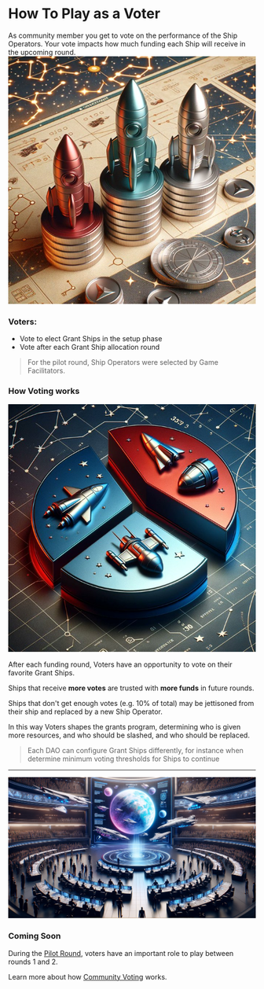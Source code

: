 # How To Play as a Voter

As community member you get to vote on the performance of the Ship Operators. Your vote impacts how much funding each Ship will receive in the upcoming round.
![](/public/coin_stacks.jpg)

### Voters:

- Vote to elect Grant Ships in the setup phase
- Vote after each Grant Ship allocation round

> For the pilot round, Ship Operators were selected by Game Facilitators.

### How Voting works

![](/public/pie_chart.jpg)

After each funding round, Voters have an opportunity to vote on their favorite Grant Ships.

Ships that receive **more votes** are trusted with **more funds** in future rounds.

Ships that don't get enough votes (e.g. 10% of total) may be jettisoned from their ship and replaced by a new Ship Operator.

In this way Voters shapes the grants program, determining who is given more resources, and who should be slashed, and who should be replaced.

> Each DAO can configure Grant Ships differently, for instance when determine minimum voting thresholds for Ships to continue

<hr/>

![](/public/dao_governance.webp)

### Coming Soon

During the [Pilot Round](/about/pilot.html), voters have an important role to play between rounds 1 and 2.

Learn more about how [Community Voting](/about/voting) works.
